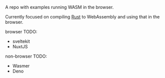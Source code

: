 A repo with examples running WASM in the browser.

Currently focused on compiling [Rust](https://www.rust-lang.org/) to WebAssembly and using that in the browser.

browser TODO:
- sveltekit
- NuxtJS

non-browser TODO:
- Wasmer
- Deno